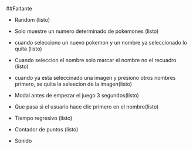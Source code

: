 ##Faltante

- Random (listo)
- Solo muestre un numero determinado de pokemones (listo)
- cuando selecciono un nuevo pokemon y un nombre ya seleccionado lo quita (listo)
- Cuando seleccion el nombre solo marcar el nombre no el recuadro (listo)
- cuando ya esta seleccinado una imagen y presiono otros nombres primero, se quita la seleecion de la imagen(listo)
- Modal antes de empezar el juego 3 segundos(listo)
- Que pasa si el usuario hace clic primero en el nombre(listo)
- Tiempo regresivo (listo)
- Contador de puntos (listo)

- Sonido
